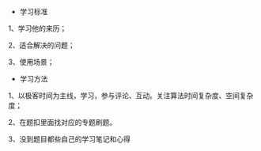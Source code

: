 - 学习标准

1、学习他的来历；

2、适合解决的问题；

3、使用场景；

- 学习方法

1、以极客时间为主线，学习，参与评论、互动。关注算法时间复杂度、空间复杂度；

2、在题扣里面找对应的专题刷题。

3、没到题目都些自己的学习笔记和心得



